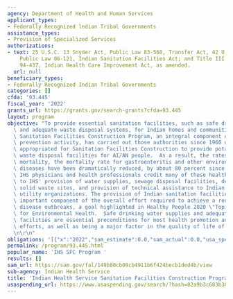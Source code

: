 ```yaml
---
agency: Department of Health and Human Services
applicant_types:
- Federally Recognized lndian Tribal Governments
assistance_types:
- Provision of Specialized Services
authorizations:
- text: 25 U.S.C. 13 Snyder Act, Public Law 83-568, Transfer Act, 42 U.S.C. 2001,
    Public Law 86-121, Indian Sanitation Facilities Act; and Title III of Public Law
    94-437, Indian Health Care Improvement Act, as amended.
  url: null
beneficiary_types:
- Federally Recognized Indian Tribal Governments
categories: []
cfda: '93.445'
fiscal_year: '2022'
grants_url: https://grants.gov/search-grants?cfda=93.445
layout: program
objective: "To provide essential sanitation facilities, such as safe drinking water\
  \ and adequate waste disposal systems, for Indian homes and communities.  The IHS\
  \ Sanitation Facilities Construction Program, an integral component of the IHS disease\
  \ prevention activity, has carried out those authorities since 1960 using funds\
  \ appropriated for Sanitation Facilities Construction to provide potable water and\
  \ waste disposal facilities for AI/AN people.  As a result, the rates for infant\
  \ mortality, the mortality rate for gastroenteritis and other environmentally related\
  \ diseases have been dramatically reduced, by about 80 percent since 1973.  The\
  \ IHS physicians and health professionals credit many of these health status improvements\
  \ to IHS' provision of water supplies, sewage disposal facilities, development of\
  \ solid waste sites, and provision of technical assistance to Indian water and sewer\
  \ utility organizations. The provision of Indian sanitation facilities is a very\
  \ important component of the overall effort required to achieve a reduction in waterborne\
  \ disease outbreaks, a goal highlighted in Healthy People 2020 \"Topics & Objectives”\
  \ for Environmental Health.  Safe drinking water supplies and adequate waste disposal\
  \ facilities are essential preconditions for most health promotion and disease prevention\
  \ efforts, as well as being a major factor in the quality of life of Indian people.\r\
  \n\r\n"
obligations: '[{"x":"2022","sam_estimate":0.0,"sam_actual":0.0,"usa_spending_actual":0.0},{"x":"2023","sam_estimate":0.0,"sam_actual":0.0,"usa_spending_actual":0.0},{"x":"2024","sam_estimate":0.0,"sam_actual":0.0,"usa_spending_actual":745000.0}]'
permalink: /program/93.445.html
popular_name: 'IHS SFC Program '
results: []
sam_url: https://sam.gov/fal/149b80cb09cb4911b6f424becb1ded4b/view
sub-agency: Indian Health Service
title: 'Indian Health Service Sanitation Facilities Construction Program '
usaspending_url: https://www.usaspending.gov/search/?hash=82a9b3c683b30f373dbedbc5155a227d
---
```

